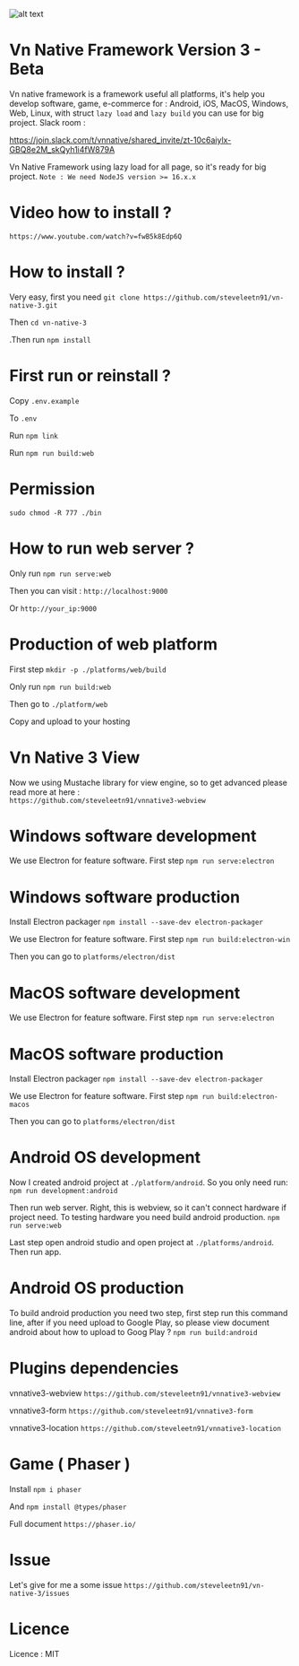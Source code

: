 ![alt text](https://vnnativeframework.club/assets/images/logo.png)
# Vn Native Framework Version 3 - Beta

Vn native framework is a framework useful all platforms, it's help you develop software, game, e-commerce for : 
Android, iOS, MacOS, Windows, Web, Linux, with struct `lazy load` and `lazy build` you can use for big project. Slack room : 

https://join.slack.com/t/vnnative/shared_invite/zt-10c6aiylx-GBQ8e2M_skQyh1i4fW879A

Vn Native Framework using lazy load for all page, so it's ready for big project. 
    `Note : We need NodeJS version >= 16.x.x`


# Video how to install ? 

    https://www.youtube.com/watch?v=fwB5k8Edp6Q

# How to install ? 
Very easy, first you need 
    `git clone https://github.com/steveleetn91/vn-native-3.git`

Then
    `cd vn-native-3`

.Then run 
    `npm install`

# First run or reinstall ?
Copy 
    `.env.example`

To
    `.env`

Run 
    `npm link`

Run 
    `npm run build:web`

# Permission

`sudo chmod -R 777 ./bin`

# How to run web server ?

Only run 
    `npm run serve:web`    

Then you can visit : 
    `http://localhost:9000`

Or
    `http://your_ip:9000`

# Production of web platform

First step 
    `mkdir -p ./platforms/web/build`

Only run 
    `npm run build:web`

Then go to 
    `./platform/web`

Copy and upload to your hosting

# Vn Native 3 View

Now we using Mustache library for view engine, so to get advanced please read more at here :  
    `https://github.com/steveleetn91/vnnative3-webview`

# Windows software development

We use Electron for feature software. First step 
    `npm run serve:electron`

# Windows software production
Install Electron packager
    `npm install --save-dev electron-packager`

We use Electron for feature software. First step
    `npm run build:electron-win`

Then you can go to
    `platforms/electron/dist`

# MacOS software development

We use Electron for feature software. First step 
    `npm run serve:electron`

# MacOS software production
Install Electron packager
    `npm install --save-dev electron-packager`

We use Electron for feature software. First step
    `npm run build:electron-macos`

Then you can go to
    `platforms/electron/dist`    

# Android OS development

Now I created android project at `./platform/android`. So you only need run: 
    `npm run development:android`

Then run web server. Right, this is webview, so it can't connect hardware if project need. To testing hardware you need build android production.
    `npm run serve:web`

Last step open android studio and open project at `./platforms/android`. Then run app.    

# Android OS production

To build android production you need two step, first step run this command line, after if you need upload to Google Play, so please view document android about how to upload to Goog Play ?
    `npm run build:android`

# Plugins dependencies 
vnnative3-webview
    `https://github.com/steveleetn91/vnnative3-webview`

vnnative3-form
    `https://github.com/steveleetn91/vnnative3-form`

vnnative3-location
    `https://github.com/steveleetn91/vnnative3-location`

# Game ( Phaser )

Install 
    `npm i phaser`

And
    `npm install @types/phaser`

Full document 
    `https://phaser.io/`

# Issue

Let's give for me a some issue
    `https://github.com/steveleetn91/vn-native-3/issues`

# Licence 
Licence : MIT
